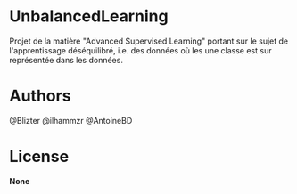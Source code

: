 # UnbalancedLearning
Projet de la matière "Advanced Supervised Learning" portant sur le sujet de l'apprentissage déséquilibré, i.e. des données où les une classe est sur représentée dans les données.

# Authors

@Blizter
@ilhammzr
@AntoineBD

# License

**None**
